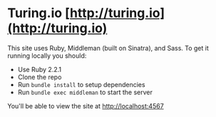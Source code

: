 # Turing.io [http://turing.io](http://turing.io)

This site uses Ruby, Middleman (built on Sinatra), and Sass. To get it running locally you should:

* Use Ruby 2.2.1
* Clone the repo
* Run `bundle install` to setup dependencies
* Run `bundle exec middleman` to start the server

You'll be able to view the site at [http://localhost:4567](http://localhost:4567)
